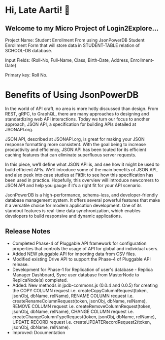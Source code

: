 # Hi, Late Aarti! 🙂 
## Welcome to my Micro Project of Login2Explore...

Project Name: Student Enrollment From using JsonPowerDB
Student Enrollment Form that will store data in STUDENT-TABLE relation of SCHOOL-DB database.

Input Fields: {Roll-No, Full-Name, Class, Birth-Date, Address, Enrollment-Date}

Primary key: Roll No.

# Benefits of Using JsonPowerDB
In the world of API craft, no area is more hotly discussed than design. From REST, gRPC, to GraphQL, there are many approaches to designing and standardizing web API interactions. Today we turn our focus to another approach, JSON API, a specification for building APIs detailed at JSONAPI.org.

JSON API, described at JSONAPI.org, is great for making your JSON response formatting more consistent. With the goal being to increase productivity and efficiency, JSON API has been touted for its efficient caching features that can eliminate superfluous server requests.

In this piece, we’ll define what JSON API is, and see how it might be used to build efficient APIs. We’ll introduce some of the main benefits of JSON API, and also peek into case studies at FitBit to see how this specification has been used in practice. Hopefully, this overview will introduce newcomers to JSON API and help you gauge if it’s a right fit for your API scenario.

JsonPowerDB is a high-performance, schema-less, and developer-friendly database management system. It offers several powerful features that make it a versatile choice for modern application development. One of its standout features is real-time data synchronization, which enables developers to build responsive and dynamic applications.

## Release Notes

* Completed Phase-4 of Pluggable API framework for configuration properties that controls the usage of API for global and individual users.
* Added NEW pluggable API for importing data from CSV files.
* Modified existing Drive API to support the Phase-4 of Pluggable API release.
* Development for Phase-1 for Replication of user's database - Replica Manager Dashboard, Sync user database from MasterNode to ReplicaNode(s) completed. 
* Added: New methods in jpdb-commons.js (0.0.4 and 0.0.5) for creating the 
  COPY COLUMN request i.e. createCopyColumnRequest(token, jsonObj, dbName, relName), 
  RENAME COLUMN request i.e. createRenameColumnRequest(token, jsonObj, dbName, relName), 
  REMOVE COLUMN request i.e. createRemoveColumnRequest(token, jsonObj, dbName, relName), 
  CHANGE COLUMN request i.e. createChangeColumnTypeRequest(token, jsonObj, dbName, relName), 
  UPDATE RECORD request i.e. createUPDATERecordRequest2(token, jsonObj, dbName, relName).
* Improved: Documentation
